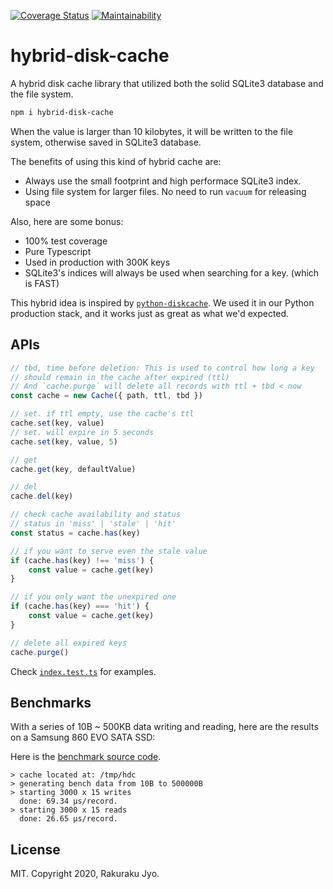 [![Coverage Status](https://coveralls.io/repos/github/rjyo/hybrid-disk-cache/badge.svg?branch=master)](https://coveralls.io/github/rjyo/hybrid-disk-cache?branch=master) [![Maintainability](https://api.codeclimate.com/v1/badges/270469eb02421e5c7547/maintainability)](https://codeclimate.com/github/rjyo/hybrid-disk-cache/maintainability)

# hybrid-disk-cache

A hybrid disk cache library that utilized both the solid SQLite3 database and the file system.

```bash
npm i hybrid-disk-cache
```

When the value is larger than 10 kilobytes, it will be written to the file system, otherwise saved in SQLite3 database.

The benefits of using this kind of hybrid cache are:

- Always use the small footprint and high performace SQLite3 index.
- Using file system for larger files. No need to run `vacuum` for releasing space

Also, here are some bonus:

- 100% test coverage
- Pure Typescript
- Used in production with 300K keys
- SQLite3's indices will always be used when searching for a key. (which is FAST)

This hybrid idea is inspired by [`python-diskcache`](https://github.com/grantjenks/python-diskcache). We used it in our Python production stack, and it works just as great as what we'd expected.

## APIs

```javascript
// tbd, time before deletion: This is used to control how long a key
// should remain in the cache after expired (ttl)
// And `cache.purge` will delete all records with ttl + tbd < now
const cache = new Cache({ path, ttl, tbd })

// set. if ttl empty, use the cache's ttl
cache.set(key, value)
// set. will expire in 5 seconds
cache.set(key, value, 5)

// get
cache.get(key, defaultValue)

// del
cache.del(key)

// check cache availability and status
// status in 'miss' | 'stale' | 'hit'
const status = cache.has(key)

// if you want to serve even the stale value
if (cache.has(key) !== 'miss') {
    const value = cache.get(key)
}

// if you only want the unexpired one
if (cache.has(key) === 'hit') {
    const value = cache.get(key)
}

// delete all expired keys
cache.purge()
```

Check [`index.test.ts`](https://github.com/rjyo/hybrid-disk-cache/blob/master/test/index.test.ts) for examples.

## Benchmarks

With a series of 10B ~ 500KB data writing and reading, here are the results on a Samsung 860 EVO SATA SSD:

Here is the [benchmark source code](https://github.com/rjyo/hybrid-disk-cache/blob/master/src/bench.ts).

```
> cache located at: /tmp/hdc
> generating bench data from 10B to 500000B
> starting 3000 x 15 writes
  done: 69.34 μs/record.
> starting 3000 x 15 reads
  done: 26.65 μs/record.
```

## License

MIT. Copyright 2020, Rakuraku Jyo.
